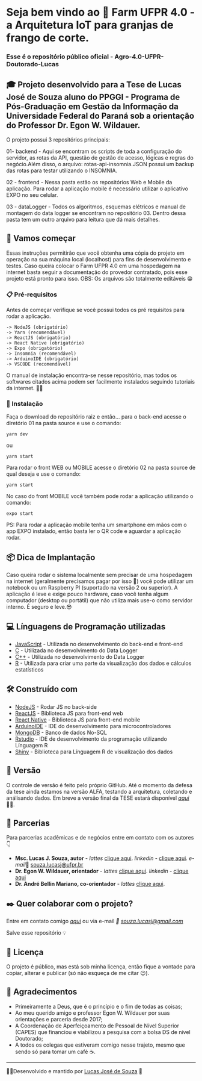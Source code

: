 # Seja bem vindo ao 🐔  Farm UFPR 4.0 - a Arquitetura IoT para granjas de frango de corte.
### Esse é o repositório público oficial - Agro-4.0-UFPR-Doutorado-Lucas

## 🎓 Projeto desenvolvido para a Tese de Lucas José de Souza aluno do PPGGI - Programa de Pós-Graduação em Gestão da Informação da Universidade Federal do Paraná sob a orientação do Professor Dr. Egon W. Wildauer.

O projeto possui 3 repositórios principais:

01- backend - Aqui se encontram os scripts de toda a configuração do servidor,
		      as rotas da API, questão de gestão de acesso, lógicas e regras
			  do negócio.Além disso, o arquivo: rotas-api-insomnia.JSON possui
			  um backup das rotas para testar utilizando o INSOMNIA.

02 - frontend - Nessa pasta estão os repositórios Web e Mobile da aplicação. Para 
				rodar a aplicação mobile é necessário utilizar o aplicativo EXPO no
				seu celular.

03 - dataLogger -  Todos os algoritmos, esquemas elétricos e manual de montagem do
				   data logger se encontram no repositório 03. Dentro dessa pasta
				   tem um outro arquivo para leitura que dá mais detalhes.



## 🚀 Vamos começar

Essas instruções permitirão que você obtenha uma cópia do projeto em operação na sua máquina local (localhost) para fins de desenvolvimento e testes.
Caso queira colocar o Farm UFPR 4.0 em uma hospedagem na internet basta seguir a documentação do provedor contratado, pois esse projeto está pronto para isso.
OBS: Os arquivos são totalmente editáveis 😁

### 📋 Pré-requisitos
Antes de começar verifique se você possui todos os pré requisitos para rodar a aplicação.

```
-> NodeJS (obrigatório)
-> Yarn (recomendável)
-> ReactJS (obrigatório)
-> React Native (obrigatório)
-> Expo (obrigatório)
-> Insomnia (recomendável)
-> ArduinoIDE (obrigatório)
-> VSCODE (recomendável)

```

O manual de instalação encontra-se nesse repositório, mas todos os softwares citados acima podem ser facilmente instalados seguindo tutoriais da internet. 👨‍💻


### 🔧 Instalação

Faça o download do repositório raiz e então... para o back-end acesse o diretório 01 na pasta source e use o comando:
```
yarn dev
```

ou

```
yarn start
```

Para rodar o front WEB ou MOBILE acesse o diretório 02 na pasta source de qual deseja e use o comando:

```
yarn start
```
No caso do front MOBILE você também pode rodar a aplicação utilizando o comando:

```
expo start
```

PS: Para rodar a aplicação mobile tenha um smartphone em mãos com o app EXPO instalado, então basta ler o QR code e aguardar a aplicação rodar.

## 📦 Dica de Implantação

Caso queira rodar o sistema localmente sem precisar de uma hospedagem na internet (geralmente precisamos pagar por isso 🤑) você pode utilizar um notebook ou um Raspberry PI (suportado na versão 2 ou superior).
A aplicação é leve e exige pouco hardware, caso você tenha algum computador (desktop ou portátil) que não utiliza mais use-o como servidor interno.
É seguro e leve.😎

## 💻 Línguagens de Programação utilizadas

* [JavaScript](https://www.javascript.com/) - Utilizada no desenvolvimento do back-end e front-end
* [C](https://www.bell-labs.com/usr/dmr/www/chist.html) - Utilizada no desenvolvimento do Data Logger
* [C++](http://isocpp.github.io/CppCoreGuidelines/CppCoreGuidelines) - Utilizada no desenvolvimento do Data Logger
* [R](https://www.r-project.org/) - Utilizada para criar uma parte da visualização dos dados e cálculos estatísticos

## 🛠️ Construído com

* [NodeJS](https://nodejs.org/pt-br/) - Rodar JS no back-side
* [ReactJS](https://pt-br.reactjs.org/) - Biblioteca JS para front-end web
* [React Native](https://reactnative.dev/) - Biblioteca JS para front-end mobile
* [ArduinoIDE](https://www.arduino.cc/) - IDE do desenvolvimento para microcontroladores
* [MongoDB](https://www.mongodb.com/) - Banco de dados No-SQL
* [Rstudio](https://posit.co/downloads/) - IDE de desenvolvimento da programação utilizando Línguagem R
* [Shiny](https://shiny.rstudio.com/tutorial/) - Biblioteca para Línguagem R de visualização dos dados

## 📌 Versão

O controle de versão é feito pelo próprio GitHub. Até o momento da defesa da tese ainda estamos na versão ALFA, testando a arquitetura, coletando e análisando dados.
Em breve a versão final da TESE estará disponível *[aqui](https://bibliotecas.ufpr.br/)* 🧑‍🎓. 

## 🤝 Parcerias

Para parcerias acadêmicas e de negócios entre em contato com os autores 👇

* **Msc. Lucas J. Souza, autor** - *lattes* [clique aqui](http://lattes.cnpq.br/8057304667549945). *linkedin* - [clique aqui](https://www.linkedin.com/in/souzalucasj/). *e-mail*📨 souza.lucasj@ufpr.br
* **Dr. Egon W. Wildauer, orientador** - *lattes* [clique aqui](http://lattes.cnpq.br/8057304667549945). *linkedin* - [clique aqui](https://www.linkedin.com/in/egon-wildauer-7731b313)
* **Dr. André Bellin Mariano, co-orientador** - *lattes* [clique aqui](http://lattes.cnpq.br/7761038914576062).

## ✒️ Quer colaborar com o projeto?

Entre em contato comigo *[aqui](https://github.com/lucas231090)* ou via e-mail *📨 souza.lucasj@gmail.com*

Salve esse repositório 💡

## 📄 Licença

O projeto é público, mas está sob minha licença, então fique a vontade para copiar, alterar e publicar (só não esqueça de me citar 😉).

## 🙌 Agradecimentos

* Primeiramente a Deus, que é o princípio e o fim de todas as coisas;
* Ao meu querido amigo e professor Egon W. Wildauer por suas orientações e parceria desde 2017;
* A Coordenação de Aperfeiçoamento de Pessoal de Nível Superior (CAPES) que financiou e viabilizou a pesquisa com a bolsa DS de nível Doutorado;
* A todos os colegas que estiveram comigo nesse trajeto, mesmo que sendo só para tomar um café ☕.


---
🧑‍🎓Desenvolvido e mantido por [Lucas José de Souza](https://github.com/lucas231090) 🤖
